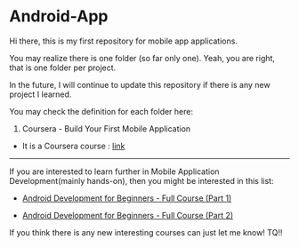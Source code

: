 # Android-App

Hi there, this is my first repository for mobile app applications. 

You may realize there is one folder (so far only one). Yeah, you are right, that is one folder per project.

In the future, I will continue to update this repository if there is any new project I learned.

You may check the definition for each folder here:

1.  Coursera - Build Your First Mobile Application 

- It is a Coursera course : [link](https://www.coursera.org/learn/android-app/)

-----

If you are interested to learn further in Mobile Application Development(mainly hands-on), then you might be interested in this list:

- [Android Development for Beginners - Full Course (Part 1)](https://www.youtube.com/watch?v=fis26HvvDII)

- [Android Development for Beginners - Full Course (Part 2)](https://www.youtube.com/watch?v=RcSHAkpwXAQ)

If you think there is any new interesting courses can just let me know! TQ!!
